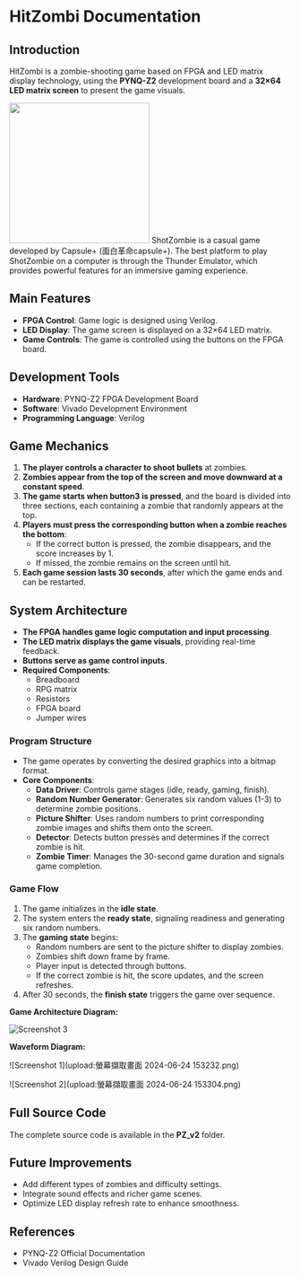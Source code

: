 # HitZombi Documentation

## Introduction
HitZombi is a zombie-shooting game based on FPGA and LED matrix display technology, using the **PYNQ-Z2** development board and a **32×64 LED matrix screen** to present the game visuals.

<img src="https://github.com/user-attachments/assets/b9fcb5a3-5a06-4287-b6a9-1a841a4ed1f1" width="250" height="250">
ShotZombie is a casual game developed by Capsule+ (面白革命capsule+). The best platform to play ShotZombie on a computer is through the Thunder Emulator, which provides powerful features for an immersive gaming experience.

## Main Features
- **FPGA Control**: Game logic is designed using Verilog.
- **LED Display**: The game screen is displayed on a 32×64 LED matrix.
- **Game Controls**: The game is controlled using the buttons on the FPGA board.

## Development Tools
- **Hardware**: PYNQ-Z2 FPGA Development Board
- **Software**: Vivado Development Environment
- **Programming Language**: Verilog

## Game Mechanics
1. **The player controls a character to shoot bullets** at zombies.
2. **Zombies appear from the top of the screen and move downward at a constant speed**.
3. **The game starts when button3 is pressed**, and the board is divided into three sections, each containing a zombie that randomly appears at the top.
4. **Players must press the corresponding button when a zombie reaches the bottom**:
   - If the correct button is pressed, the zombie disappears, and the score increases by 1.
   - If missed, the zombie remains on the screen until hit.
5. **Each game session lasts 30 seconds**, after which the game ends and can be restarted.

## System Architecture
- **The FPGA handles game logic computation and input processing**.
- **The LED matrix displays the game visuals**, providing real-time feedback.
- **Buttons serve as game control inputs**.
- **Required Components**:
  - Breadboard
  - RPG matrix
  - Resistors
  - FPGA board
  - Jumper wires

### **Program Structure**
- The game operates by converting the desired graphics into a bitmap format.
- **Core Components**:
  - **Data Driver**: Controls game stages (idle, ready, gaming, finish).
  - **Random Number Generator**: Generates six random values (1-3) to determine zombie positions.
  - **Picture Shifter**: Uses random numbers to print corresponding zombie images and shifts them onto the screen.
  - **Detector**: Detects button presses and determines if the correct zombie is hit.
  - **Zombie Timer**: Manages the 30-second game duration and signals game completion.

### **Game Flow**
1. The game initializes in the **idle state**.
2. The system enters the **ready state**, signaling readiness and generating six random numbers.
3. The **gaming state** begins:
   - Random numbers are sent to the picture shifter to display zombies.
   - Zombies shift down frame by frame.
   - Player input is detected through buttons.
   - If the correct zombie is hit, the score updates, and the screen refreshes.
4. After 30 seconds, the **finish state** triggers the game over sequence.

**Game Architecture Diagram:**

![Screenshot 3](upload:IMG_0728.png)

**Waveform Diagram:**

![Screenshot 1](upload:螢幕擷取畫面 2024-06-24 153232.png)

![Screenshot 2](upload:螢幕擷取畫面 2024-06-24 153304.png)

## Full Source Code
The complete source code is available in the **PZ_v2** folder.

## Future Improvements
- Add different types of zombies and difficulty settings.
- Integrate sound effects and richer game scenes.
- Optimize LED display refresh rate to enhance smoothness.

## References
- PYNQ-Z2 Official Documentation
- Vivado Verilog Design Guide
